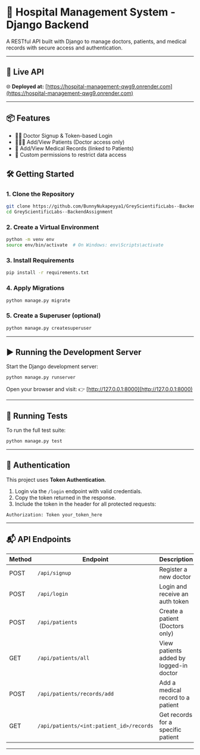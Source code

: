 
# 🏥 Hospital Management System - Django Backend

A RESTful API built with Django to manage doctors, patients, and medical records with secure access and authentication.

---

## 🚀 Live API

🌐 **Deployed at:** [https://hospital-management-qwg9.onrender.com](https://hospital-management-qwg9.onrender.com)

---

## 📦 Features

- 👨‍⚕️ Doctor Signup & Token-based Login
- 🧑‍🤝‍🧑 Add/View Patients (Doctor access only)
- 📝 Add/View Medical Records (linked to Patients)
- 🔐 Custom permissions to restrict data access



## 🛠 Getting Started

### 1. Clone the Repository

```bash
git clone https://github.com/BunnyNukapeyya1/GreyScientificLabs--BackendAssignment
cd GreyScientificLabs--BackendAssignment
````

### 2. Create a Virtual Environment

```bash
python -m venv env
source env/bin/activate  # On Windows: env\Scripts\activate
```

### 3. Install Requirements

```bash
pip install -r requirements.txt
```

### 4. Apply Migrations

```bash
python manage.py migrate
```

### 5. Create a Superuser (optional)

```bash
python manage.py createsuperuser
```

---

## ▶ Running the Development Server

Start the Django development server:

```bash
python manage.py runserver
```

Open your browser and visit:
👉 [http://127.0.0.1:8000](http://127.0.0.1:8000)

---

## 🧪 Running Tests

To run the full test suite:

```bash
python manage.py test
```

---

## 🔐 Authentication

This project uses **Token Authentication**.

1. Login via the `/login` endpoint with valid credentials.
2. Copy the token returned in the response.
3. Include the token in the header for all protected requests:

```
Authorization: Token your_token_here
```

---

## 📬 API Endpoints

| Method | Endpoint                             | Description                             |
| ------ | ------------------------------------ | --------------------------------------- |
| POST   | `/api/signup`                            | Register a new doctor                   |
| POST   | `/api/login`                             | Login and receive an auth token         |
| POST   | `/api/patients`                          | Create a patient (Doctors only)         |
| GET    | `/api/patients/all`                      | View patients added by logged-in doctor |
| POST   | `/api/patients/records/add`              | Add a medical record to a patient       |
| GET    | `/api/patients/<int:patient_id>/records` | Get records for a specific patient      |

---


